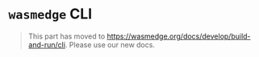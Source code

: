 # `wasmedge` CLI

> This part has moved to <https://wasmedge.org/docs/develop/build-and-run/cli>. Please use our new docs.
